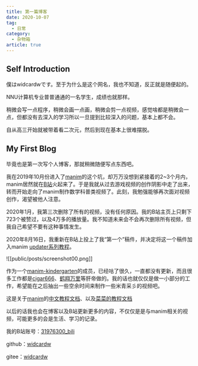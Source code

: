 ```yaml
---
title: 第一篇博客
date: 2020-10-07
tag: 
  - 日常
category:
  - 杂物箱
article: true
---
```


## Self Introduction

僕はwidcardwです。至于为什么是这个网名，我也不知道，反正就是随便起的。  

NNU计算机专业普普通通的一名学生，成绩也就那样。  

稍微会写一点程序，稍微会画一点画，稍微会剪一点视频，感觉啥都是稍微会一点，但都没有去深入的学习所以一旦提到比较深入的问题，基本上都不会。

自从高三开始就被带着看二次元，然后到现在基本上很难摆脱。

## My First Blog

毕竟也是第一次写个人博客，那就稍微随便写点东西吧。

我在2019年10月份进入了[manim](https://github.com/3b1b/manim)的这个坑，却万万没想到紧接着的2~3个月内，manim居然就在[B站](https://bilibili.com)火起来了。于是我就从过去游戏视频的创作阴影中走了出来，转而开始走向了manim制作数学科普类视频了。此刻，我勉强能够再次面对视频创作，渴望被他人注意。

2020年1月，我第三次删除了所有的视频，没有任何原因。我的B站主页上只剩下723个被赞过，以及4万多的播放量。我不知道未来会不会再次删除所有视频，但我自己希望不要有这种事情发生。

2020年8月16日，我重新在B站上投上了我“第一个”稿件，并决定将这一个稿件加入manim [updater系列教程](https://space.bilibili.com/31976300/channel/detail?cid=150999)。

![[public/posts/screenshot00.png]]

作为一个[manim-kindergarten](https://github.com/manim-kindergarten)的成员，已经咕了很久，一直都没有更新，而且很多工作都是[cigar666](https://space.bilibili.com/66806831)、[鹤翔万里](https://space.bilibili.com/171431343)等肝帝做的。我的话也就仅仅是做一小部分的工作，希望能在之后抽出一些空余时间来制作一些米青采彡的视频吧。

这是关于[manim](https://github.com/3b1b/manim)的[中文教程文档](http://manim.ml)、以及[菜菜的教程文档](https://github.com/cai-hust/manim-tutorial-CN)

以后的话我也会在博客以及B站更新更多的内容，不仅仅是是与manim相关的视频，可能更多的会是生活、学习的记录。

我的B站账号：[31976300_bili](https://space.bilibili.com/31976300)

github：[widcardw](https://github.com/widcardw)

gitee：[widcardw](https://gitee.com/widcardw)